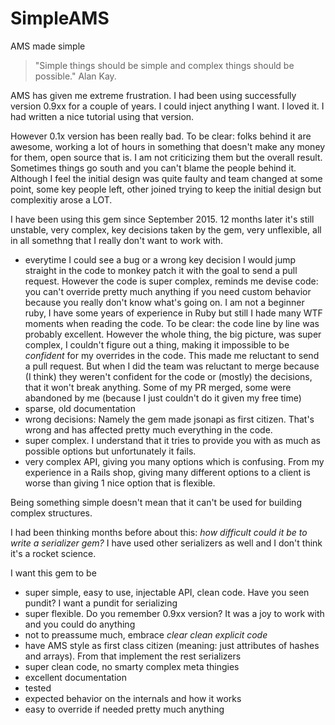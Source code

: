 # SimpleAMS
AMS made simple


> "Simple things should be simple and complex things should be possible." Alan Kay.

AMS has given me extreme frustration. I had been using successfully version 0.9xx for a couple of years. I could inject anything I want. I loved it. I had written a nice tutorial using that version.

However 0.1x version has been really bad. To be clear: folks behind it are awesome, working a lot of hours in something that doesn't make any money for them, open source that is. I am not criticizing them but the overall result. Sometimes things go south and you can't blame the people behind it. Although I feel the initial design was quite faulty and team changed at some point, some key people left, other joined trying to keep the initial design but complexitiy arose a LOT.

I have been using this gem since September 2015. 12 months later it's still unstable, very complex, key decisions taken by the gem, very unflexible, all in all somethng that I really don't want to work with.

* everytime I could see a bug or a wrong key decision I would jump straight in the code to monkey patch it with the goal to send a pull request. However the code is super complex, reminds me devise code: you can't override pretty much anything if you need custom behavior because you really don't know what's going on. I am not a beginner ruby, I have some years of experience in Ruby but still I hade many WTF moments when reading the code. To be clear: the code line by line was probably excellent. However the whole thing, the big picture, was super complex, I couldn't figure out a thing, making it impossible to be *confident* for my overrides in the code. This made me reluctant to send a pull request. But when I did the team was reluctant to merge because (I think) they weren't confident for the code or (mostly) the decisions, that it won't break anything. Some of my PR merged, some were abandoned by me (because I just couldn't do it given my free time)
* sparse, old documentation
* wrong decisions: Namely the gem made jsonapi as first citizen. That's wrong and has affected pretty much everything in the code.
* super complex. I understand that it tries to provide you with as much as possible options but unfortunately it fails.
* very complex API, giving you many options which is confusing. From my experience in a Rails shop, giving many different options to a client is worse than giving 1 nice option that is flexible.

Being something simple doesn't mean that it can't be used for building complex structures.

I had been thinking months before about this: *how difficult could it be to write a serializer gem?* I have used other serializers as well and I don't think it's a rocket science.

I want this gem to be
* super simple, easy to use, injectable API, clean code. Have you seen pundit? I want a pundit for serializing
* super flexible. Do you remember 0.9xx version? It was a joy to work with and you could do anything
* not to preassume much, embrace *clear clean explicit code*
* have AMS style as first class citizen (meaning: just attributes of hashes and arrays). From that implement the rest serializers
* super clean code, no smarty complex meta thingies
* excellent documentation
* tested
* expected behavior on the internals and how it works
* easy to override if needed pretty much anything
